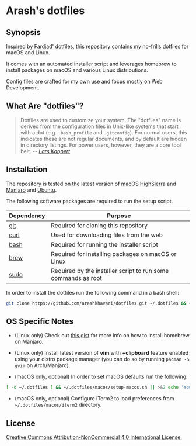 # Arash's dotfiles

## Synopsis

Inspired by [Fardjad' dotfiles][1], this repository contains my no-frills
dotfiles for macOS and Linux.

It comes with an automated installer script and leverages homebrew to install
packages on macOS and various Linux distributions.

Config files are crafted for my own use and focus mostly on Web Development.

## What Are "dotfiles"?

> Dotfiles are used to customize your system. The "dotfiles" name is derived
> from the configuration files in Unix-like systems that start with a dot
> (e.g. `.bash_profile` and `.gitconfig`). For normal users, this indicates
> these are not regular documents, and by default are hidden in directory
> listings. For power users, however, they are a core tool belt.
> -- <cite>[Lars Kappert][2]</cite>

## Installation

The repository is tested on the latest version of [macOS HighSierra][3]
and [Manjaro][4] and [Ubuntu][12].

The following software packages are required to run the setup script.

| Dependency | Purpose                                                       |
| ---------- | ------------------------------------------------------------- |
| [git][5]   | Required for cloning this repository                          |
| [curl][6]  | Used for downloading files from the web                       |
| [bash][7]  | Required for running the installer script                     |
| [brew][8]  | Required for installing packages on macOS or Linux            |
| [sudo][9]  | Required by the installer script to run some commands as root |

In order to install the dotfiles run the following command in a bash shell:

```bash
git clone https://github.com/arashkhavari/dotfiles.git ~/.dotfiles && ~/.dotfiles/script/setup
```

## OS Specific Notes

- (Linux only) Check out [this gist][11] for more info on how to install
  homebrew on Manjaro.

- (Linux only) Install latest version of **vim** with **+clipboard** feature 
  enabled using your distro package manager (you can do so by running 
  `pacman -S gvim` on Arch/Manjaro).

- (macOS only, optional) In order to set macOS defaults run the following:

```bash
[ -d ~/.dotfiles ] && ~/.dotfiles/macos/setup-macos.sh || >&2 echo 'You must clone the repository first!'
```

- (macOS only, optional) Configure iTerm2 to load preferences from
  `~/.dotfiles/macos/iterm2` directory.

## License

[Creative Commons Attribution-NonCommercial 4.0 International License.][10]

[1]: https://github.com/fardjad/dotfiles
[2]: https://medium.com/@webprolific/getting-started-with-dotfiles-43c3602fd789
[3]: https://en.wikipedia.org/wiki/MacOS_High_Sierra
[4]: https://manjaro.org
[5]: https://git-scm.com
[6]: https://curl.haxx.se
[7]: https://www.gnu.org/software/bash
[8]: https://brew.sh
[9]: https://www.sudo.ws
[10]: http://creativecommons.org/licenses/by-nc/4.0/
[11]: https://gist.github.com/114ebf50a0dd031418bb63b3b134db51
[12]: https://ubuntu.com
